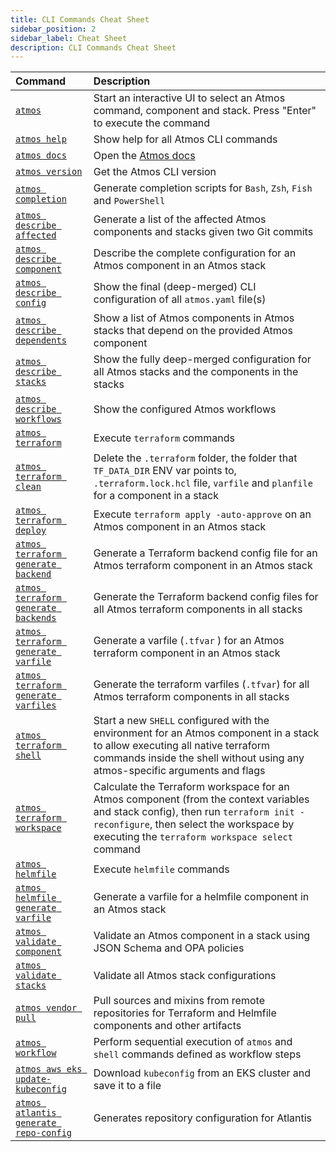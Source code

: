 ```yaml
---
title: CLI Commands Cheat Sheet
sidebar_position: 2
sidebar_label: Cheat Sheet
description: CLI Commands Cheat Sheet
---
```


| Command                                                                              | Description                                                                                                                                                                                                                     |
|:-------------------------------------------------------------------------------------|:--------------------------------------------------------------------------------------------------------------------------------------------------------------------------------------------------------------------------------|
| [`atmos`](/cli/commands/help)                                                        | Start an interactive UI to select an Atmos command, component and stack. Press "Enter" to execute the command                                                                                                                   |
| [`atmos help`](/cli/commands/help)                                                   | Show help for all Atmos CLI commands                                                                                                                                                                                            |
| [`atmos docs`](/cli/commands/docs)                                                   | Open the [Atmos docs](https://atmos.tools/)                                                                                                                                                                                     |
| [`atmos version`](/cli/commands/version)                                             | Get the Atmos CLI version                                                                                                                                                                                                       |
| [`atmos completion`](/cli/commands/completion)                                       | Generate completion scripts for `Bash`, `Zsh`, `Fish` and `PowerShell`                                                                                                                                                          |
| [`atmos describe affected`](/cli/commands/describe/affected)                         | Generate a list of the affected Atmos components and stacks given two Git commits                                                                                                                                               |
| [`atmos describe component`](/cli/commands/describe/component)                       | Describe the complete configuration for an Atmos component in an Atmos stack                                                                                                                                                    |
| [`atmos describe config`](/cli/commands/describe/config)                             | Show the final (deep-merged) CLI configuration of all `atmos.yaml` file(s)                                                                                                                                                      |
| [`atmos describe dependents`](/cli/commands/describe/dependents)                     | Show a list of Atmos components in Atmos stacks that depend on the provided Atmos component                                                                                                                                     |
| [`atmos describe stacks`](/cli/commands/describe/stacks)                             | Show the fully deep-merged configuration for all Atmos stacks and the components in the stacks                                                                                                                                  |
| [`atmos describe workflows`](/cli/commands/describe/workflows)                       | Show the configured Atmos workflows                                                                                                                                                                                             |
| [`atmos terraform`](/cli/commands/terraform/usage)                                   | Execute `terraform` commands                                                                                                                                                                                                    |
| [`atmos terraform clean`](/cli/commands/terraform/clean)                             | Delete the `.terraform` folder, the folder that `TF_DATA_DIR` ENV var points to, `.terraform.lock.hcl` file, `varfile` and `planfile` for a component in a stack                                                                |
| [`atmos terraform deploy`](/cli/commands/terraform/deploy)                           | Execute `terraform apply -auto-approve` on an Atmos component in an Atmos stack                                                                                                                                                 |
| [`atmos terraform generate backend`](/cli/commands/terraform/generate-backend)       | Generate a Terraform backend config file for an Atmos terraform component in an Atmos stack                                                                                                                                     |
| [`atmos terraform generate backends`](/cli/commands/terraform/generate-backends)     | Generate the Terraform backend config files for all Atmos terraform components in all stacks                                                                                                                                    |
| [`atmos terraform generate varfile`](/cli/commands/terraform/generate-varfile)       | Generate a varfile (`.tfvar` ) for an Atmos terraform component in an Atmos stack                                                                                                                                               |
| [`atmos terraform generate varfiles`](/cli/commands/terraform/generate-varfiles)     | Generate the terraform varfiles (`.tfvar`) for all Atmos terraform components in all stacks                                                                                                                                     |
| [`atmos terraform shell`](/cli/commands/terraform/shell)                             | Start a new `SHELL` configured with the environment for an Atmos component in a stack to allow executing all native terraform commands inside the shell without using any atmos-specific arguments and flags                    |
| [`atmos terraform workspace`](/cli/commands/terraform/workspace)                     | Calculate the Terraform workspace for an Atmos component (from the context variables and stack config), then run `terraform init -reconfigure`, then select the workspace by executing the `terraform workspace select` command |
| [`atmos helmfile`](/cli/commands/helmfile/usage)                                     | Execute `helmfile` commands                                                                                                                                                                                                     |
| [`atmos helmfile generate varfile`](/cli/commands/helmfile/generate-varfile)         | Generate a varfile for a helmfile component in an Atmos stack                                                                                                                                                                   |
| [`atmos validate component`](/cli/commands/validate/component)                       | Validate an Atmos component in a stack using JSON Schema and OPA policies                                                                                                                                                       |
| [`atmos validate stacks`](/cli/commands/validate/stacks)                             | Validate all Atmos stack configurations                                                                                                                                                                                         |
| [`atmos vendor pull`](/cli/commands/vendor/pull)                                     | Pull sources and mixins from remote repositories for Terraform and Helmfile components and other artifacts                                                                                                                      |
| [`atmos workflow`](/cli/commands/workflow)                                           | Perform sequential execution of `atmos` and `shell` commands defined as workflow steps                                                                                                                                          |
| [`atmos aws eks update-kubeconfig`](/cli/commands/aws/eks-update-kubeconfig)         | Download `kubeconfig` from an EKS cluster and save it to a file                                                                                                                                                                 |
| [`atmos atlantis generate repo-config`](/cli/commands/atlantis/generate-repo-config) | Generates repository configuration for Atlantis                                                                                                                                                                                 |
